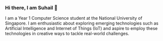 ### Hi there, I am Suhail 👋

I am a Year 1 Computer Science student at the National University of Singapore. I am enthusiastic about exploring emerging technologies such as Artificial Intelligence and Internet of Things (IoT) and aspire to employ these technologies in creative ways to tackle real-world challenges.

<!--
**SuhailLoya/suhailloya** is a ✨ _special_ ✨ repository because its `README.md` (this file) appears on your GitHub profile.

Here are some ideas to get you started:

- 🔭 I’m currently working on ...
- 🌱 I’m currently learning ...
- 👯 I’m looking to collaborate on ...
- 🤔 I’m looking for help with ...
- 💬 Ask me about ...
- 📫 How to reach me: ...
- 😄 Pronouns: ...
- ⚡ Fun fact: ...
-->
